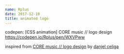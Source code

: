 ```yaml
---
name: Rplus
date: 2017-12-10
title: animated logo
---
```


codepen: [CSS animation] CORE music // logo design  
https://codepen.io/Rplus/pen/WXVPww

inspired from [CORE music // logo design](https://dribbble.com/shots/3957788-CORE-music-logo-design) by [danjel celiga](https://dribbble.com/danjelceliga)
